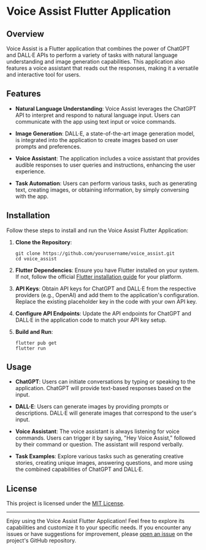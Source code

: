 # Voice Assist Flutter Application

## Overview

Voice Assist is a Flutter application that combines the power of ChatGPT and DALL·E APIs to perform a variety of tasks with natural language understanding and image generation capabilities. This application also features a voice assistant that reads out the responses, making it a versatile and interactive tool for users.

## Features

- **Natural Language Understanding**: Voice Assist leverages the ChatGPT API to interpret and respond to natural language input. Users can communicate with the app using text input or voice commands.

- **Image Generation**: DALL·E, a state-of-the-art image generation model, is integrated into the application to create images based on user prompts and preferences.

- **Voice Assistant**: The application includes a voice assistant that provides audible responses to user queries and instructions, enhancing the user experience.

- **Task Automation**: Users can perform various tasks, such as generating text, creating images, or obtaining information, by simply conversing with the app.

## Installation

Follow these steps to install and run the Voice Assist Flutter Application:

1. **Clone the Repository**:
   ```
   git clone https://github.com/yourusername/voice_assist.git
   cd voice_assist
   ```

2. **Flutter Dependencies**:
   Ensure you have Flutter installed on your system. If not, follow the official [Flutter installation guide](https://flutter.dev/docs/get-started/install) for your platform.

3. **API Keys**:
   Obtain API keys for ChatGPT and DALL·E from the respective providers (e.g., OpenAI) and add them to the application's configuration. Replace the existing placeholder key in the code with your own API key.

4. **Configure API Endpoints**:
   Update the API endpoints for ChatGPT and DALL·E in the application code to match your API key setup.

5. **Build and Run**:
   ```
   flutter pub get
   flutter run
   ```

## Usage

- **ChatGPT**: Users can initiate conversations by typing or speaking to the application. ChatGPT will provide text-based responses based on the input.

- **DALL·E**: Users can generate images by providing prompts or descriptions. DALL·E will generate images that correspond to the user's input.

- **Voice Assistant**: The voice assistant is always listening for voice commands. Users can trigger it by saying, "Hey Voice Assist," followed by their command or question. The assistant will respond verbally.

- **Task Examples**: Explore various tasks such as generating creative stories, creating unique images, answering questions, and more using the combined capabilities of ChatGPT and DALL·E.

## License

This project is licensed under the [MIT License](LICENSE).

---

Enjoy using the Voice Assist Flutter Application! Feel free to explore its capabilities and customize it to your specific needs. If you encounter any issues or have suggestions for improvement, please [open an issue](https://github.com/yourusername/voice_assist/issues) on the project's GitHub repository.
